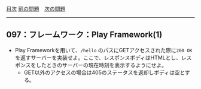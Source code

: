 [目次](../toc.md)
[前の問題](../096/README.md)　[次の問題](../098/README.md)


***
## 097：フレームワーク：Play Framework(1)
* Play Frameworkを用いて、`/hello` のパスにGETアクセスされた際に`200 OK`を返すサーバーを実装せよ。ここで、レスポンスボディはHTMLとし、レスポンスをしたときのサーバーの現在時刻を表示するようにせよ。
    * GET以外のアクセスの場合は405のステータスを返却しボディは空とする。


